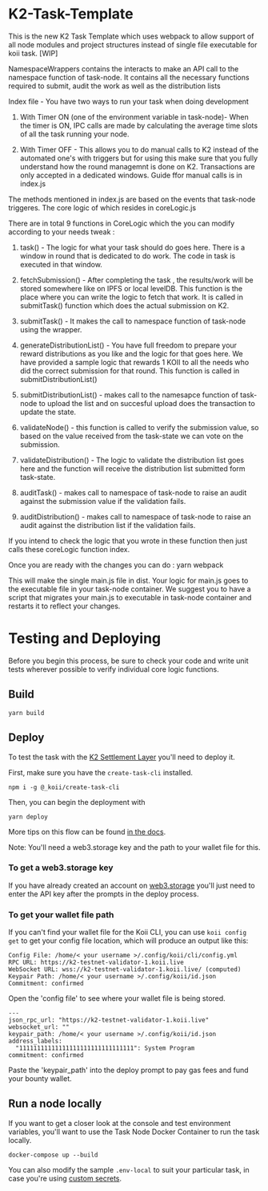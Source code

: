 # K2-Task-Template


This is the new K2 Task Template which uses webpack to allow support of all node modules and project structures instead of single file executable for koii task. [WIP]

NamespaceWrappers contains the interacts to make an API call to the namespace function of task-node. It contains all the necessary functions required to submit, audit the work as well as the distribution lists 

Index file - You have two ways to run your task when doing development

1. With Timer ON (one of the environment variable in task-node)- When the timer is ON, IPC calls are made by calculating the average time slots of all the task running your node. 

2. With Timer OFF - This allows you to do manual calls to K2 instead of the automated one's with triggers but for using this make sure that you fully understand how the round managemnt is done on K2. Transactions are only accepted in a dedicated windows. Guide ffor manual calls is in index.js

The methods mentioned in index.js are based on the events that task-node triggeres. The core logic of which resides in coreLogic.js

There are in total 9 functions in CoreLogic which the you can modify according to your needs tweak : 

1. task() - The logic for what your task should do goes here. There is a window in round that is dedicated to do work. The code in task is executed in that window. 

2. fetchSubmission() - After completing the task , the results/work will be stored somewhere like on IPFS or local levelDB. This function is the place where you can write the logic to fetch that work. It is called in submitTask() function which does the actual submission on K2. 

3. submitTask() - It makes the call to namespace function of task-node using the wrapper. 

4. generateDistributionList()  - You have full freedom to prepare your reward distributions as you like and the logic for that goes here. We have provided a sample logic that rewards 1 KOII to all the needs who did the correct submission for that round. This function is called in submitDistributionList()

5. submitDistributionList() - makes call to the namesapce function of task-node to upload the list and on succesful upload does the transaction to update the state.

6. validateNode() - this function is called to verify the submission value, so based on the value received from the task-state we can vote on the submission.

7. validateDistribution() - The logic to validate the distribution list goes here and the function will receive the distribution list submitted form task-state.

8. auditTask() - makes call to namespace of task-node to raise an audit against the submission value if the validation fails. 

9. auditDistribution() - makes call to namespace of task-node to raise an audit against the distribution list if the validation fails.

If you intend to check the logic that you wrote in these function then just calls these coreLogic function index. 

Once you are ready with the changes you can do : yarn webpack 

This will make the single main.js file in dist. Your logic for main.js goes to the executable file in your task-node container. We suggest you to have a script that migrates your main.js to executable in task-node container and restarts it to reflect your changes. 

# Testing and Deploying
Before you begin this process, be sure to check your code and write unit tests wherever possible to verify individual core logic functions. 

## Build
`yarn build`

## Deploy
To test the task with the [K2 Settlement Layer]() you'll need to deploy it. 

First, make sure you have the `create-task-cli` installed.

`npm i -g @_koii/create-task-cli`

Then, you can begin the deployment with

`yarn deploy`

More tips on this flow can be found [in the docs](https://docs.koii.network/koii-software-toolkit-sdk/create-task-cli).

Note: You'll need a web3.storage key and the path to your wallet file for this. 

### To get a web3.storage key
If you have already created an account on [web3.storage](https://web3.storage) you'll just need to enter the API key after the prompts in the deploy process.

### To get your wallet file path
If you can't find your wallet file for the Koii CLI, you can use 
`koii config get` to get your config file location, which will produce an output like this: 
```
Config File: /home/< your username >/.config/koii/cli/config.yml
RPC URL: https://k2-testnet-validator-1.koii.live 
WebSocket URL: wss://k2-testnet-validator-1.koii.live/ (computed)
Keypair Path: /home/< your username >/.config/koii/id.json 
Commitment: confirmed 
```

Open the 'config file' to see where your wallet file is being stored.
```
---
json_rpc_url: "https://k2-testnet-validator-1.koii.live"
websocket_url: ""
keypair_path: /home/< your username >/.config/koii/id.json
address_labels:
  "11111111111111111111111111111111": System Program
commitment: confirmed
```

Paste the 'keypair_path' into the deploy prompt to pay gas fees and fund your bounty wallet. 

## Run a node locally
If you want to get a closer look at the console and test environment variables, you'll want to use the Task Node Docker Container to run the task locally. 

`docker-compose up --build`

You can also modify the sample `.env-local` to suit your particular task, in case you're using [custom secrets](https://docs.koii.network/microservices-and-tasks/task-development-kit-tdk/using-the-task-namespace/keys-and-secrets).